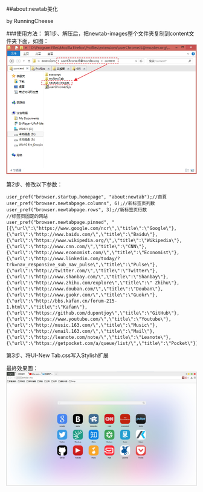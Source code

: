 ##about:newtab美化

by RunningCheese

###使用方法：
第1步、解压后，把newtab-images整个文件夹复制到content文件夹下面，如图：<br/> 
<img width="650" src="img/position.jpg">

第2步、修改以下参数：

    user_pref("browser.startup.homepage", "about:newtab");//首頁
    user_pref("browser.newtabpage.columns", 6);//新标签页列数
    user_pref("browser.newtabpage.rows", 3);//新标签页行数
    //标签页固定的网站
    user_pref("browser.newtabpage.pinned", "[{\"url\":\"https://www.google.com/ncr\",\"title\":\"Google\"},{\"url\":\"http://www.baidu.com/\",\"title\":\"Baidu\"},{\"url\":\"https://www.wikipedia.org/\",\"title\":\"Wikipedia\"},{\"url\":\"http://www.cnn.com/\",\"title\":\"CNN\"},{\"url\":\"http://www.economist.com/\",\"title\":\"Economist\"},{\"url\":\"http://www.linkedin.com/today/?trk=nav_responsive_sub_nav_pulse\",\"title\":\"Pulse\"},{\"url\":\"http://twitter.com/\",\"title\":\"Twitter\"},{\"url\":\"http://www.shanbay.com/\",\"title\":\"Shanbay\"},{\"url\":\"http://www.zhihu.com/explore\",\"title\":\" Zhihu\"},{\"url\":\"http://www.douban.com/\",\"title\":\"Douban\"},{\"url\":\"http://www.guokr.com/\",\"title\":\"Guokr\"},{\"url\":\"http://bbs.kafan.cn/forum-215-1.html\",\"title\":\"Kafan\"},{\"url\":\"https://github.com/dupontjoy\",\"title\":\"GitHub\"},{\"url\":\"https://www.youtube.com/\",\"title\":\"Youtube\"},{\"url\":\"http://music.163.com/\",\"title\":\"Music\"},{\"url\":\"http://email.163.com/\",\"title\":\"Mail\"},{\"url\":\"http://leanote.com/note/\",\"title\":\"Leanote\"},{\"url\":\"https://getpocket.com/a/queue/list/\",\"title\":\"Pocket\"}]");

第3步、将UI-New Tab.css写入Stylish扩展

最終效果圖：<br/>
<img width="650" src="img/preview.jpg">